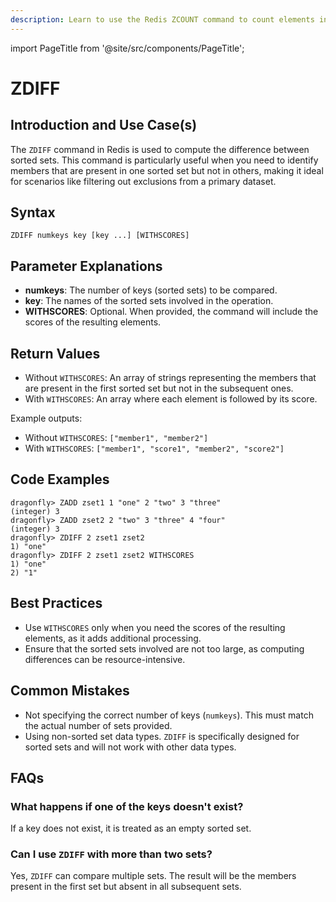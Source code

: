 ```yaml
---
description: Learn to use the Redis ZCOUNT command to count elements in a sorted set within a given score range, plus expert tips beyond the official Redis docs.
---
```


import PageTitle from '@site/src/components/PageTitle';

# ZDIFF

<PageTitle title="Redis ZDIFF Explained (Better Than Official Docs)" />

## Introduction and Use Case(s)

The `ZDIFF` command in Redis is used to compute the difference between sorted sets. This command is particularly useful when you need to identify members that are present in one sorted set but not in others, making it ideal for scenarios like filtering out exclusions from a primary dataset.

## Syntax

```plaintext
ZDIFF numkeys key [key ...] [WITHSCORES]
```

## Parameter Explanations

- **numkeys**: The number of keys (sorted sets) to be compared.
- **key**: The names of the sorted sets involved in the operation.
- **WITHSCORES**: Optional. When provided, the command will include the scores of the resulting elements.

## Return Values

- Without `WITHSCORES`: An array of strings representing the members that are present in the first sorted set but not in the subsequent ones.
- With `WITHSCORES`: An array where each element is followed by its score.

Example outputs:

- Without `WITHSCORES`: `["member1", "member2"]`
- With `WITHSCORES`: `["member1", "score1", "member2", "score2"]`

## Code Examples

```cli
dragonfly> ZADD zset1 1 "one" 2 "two" 3 "three"
(integer) 3
dragonfly> ZADD zset2 2 "two" 3 "three" 4 "four"
(integer) 3
dragonfly> ZDIFF 2 zset1 zset2
1) "one"
dragonfly> ZDIFF 2 zset1 zset2 WITHSCORES
1) "one"
2) "1"
```

## Best Practices

- Use `WITHSCORES` only when you need the scores of the resulting elements, as it adds additional processing.
- Ensure that the sorted sets involved are not too large, as computing differences can be resource-intensive.

## Common Mistakes

- Not specifying the correct number of keys (`numkeys`). This must match the actual number of sets provided.
- Using non-sorted set data types. `ZDIFF` is specifically designed for sorted sets and will not work with other data types.

## FAQs

### What happens if one of the keys doesn't exist?

If a key does not exist, it is treated as an empty sorted set.

### Can I use `ZDIFF` with more than two sets?

Yes, `ZDIFF` can compare multiple sets. The result will be the members present in the first set but absent in all subsequent sets.
